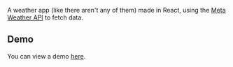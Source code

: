A weather app (like there aren't any of them) made in React, using the [Meta Weather API](https://www.metaweather.com/api/) to fetch data.

## Demo

You can view a demo [here](https://vasilisg.github.io/React-Weather-App/).